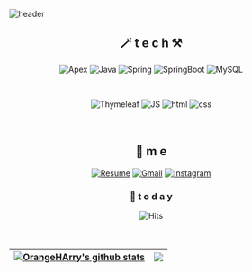 
<!--
**OrangeHarry/OrangeHarry** is a ✨ _special_ ✨ repository because its `README.md` (this file) appears on your GitHub profile.

Here are some ideas to get you started:

- 🔭 I’m currently working on ...
- 🌱 I’m currently learning ...
- 👯 I’m looking to collaborate on ...
- 🤔 I’m looking for help with ...
- 💬 Ask me about ...
- 📫 How to reach me: ...
- 😄 Pronouns: ...
- ⚡ Fun fact: ...
-->

![header](https://capsule-render.vercel.app/api?type=waving&color=gradient&height=300&section=header&text=Wellcome_to_Harry_git&fontSize=70)
<div align=center>
  
## 🪄 t e c h ⚒

![Apex](https://img.shields.io/badge/Apex-0067A3?style=flat-square&logo=Apex&logoColor=white)
![Java](https://img.shields.io/badge/Java-007396?style=flat-square&logo=Java&logoColor=white)
![Spring](https://img.shields.io/badge/Spring-6DB33F?style=flat-square&logo=Spring&logoColor=white)
![SpringBoot](https://img.shields.io/badge/SpringBoot-6DB33F?style=flat-square&logo=SpringBoot&logoColor=white)
![MySQL](https://img.shields.io/badge/MySQL-4479A1?style=flat-square&logo=MySQL&logoColor=white)
<!-- ![JSP](https://img.shields.io/badge/JSP-EF2D5E?style=flat-square&logo=JSP&logoColor=white)
![Servlet](https://img.shields.io/badge/Servlet-FF0000?style=flat-square&logo=Servlet&logoColor=white) -->
<br>
  
![Thymeleaf](https://img.shields.io/badge/Thymeleaf-005F0F?style=flat-square&logo=Thymeleaf&logoColor=white)
![JS](https://img.shields.io/badge/JavaScript-F7DF1E?style=flat-square&logo=JavaScript&logoColor=black)
![html](https://img.shields.io/badge/Html-E34F26?style=flat-square&logo=Html5&logoColor=white)
![css](https://img.shields.io/badge/CSS-1572B6?style=flat-square&logo=CSS3&logoColor=white)
<br><br><br>

## 💫 m e 
[![Resume](https://img.shields.io/badge/Notion-000000?style=flat-square&logo=Notion&logoColor=white)](https://www.notion.so/916fdb24efae4201b1c1e76c6fe63212)
[![Gmail](https://img.shields.io/badge/Gmail-EA4335?style=flat-square&logo=Gmail&logoColor=white)](mailto:one.hhm7761@gmail.com)
[![Instagram](https://img.shields.io/badge/Instagram-E4405F?style=flat-square&logo=Instagram&logoColor=white)](https://www.instagram.com/orange.hm/?hl=ko) 
<br>

### 🎈  t o d a y 

![Hits](https://hits.seeyoufarm.com/api/count/incr/badge.svg?url=https%3A%2F%2Fgithub.com%2FOrangeHarry&count_bg=%23FF7F50&title_bg=%23555555&icon=&icon_color=%23E7E7E7&title=hits&edge_flat=false)
<br><br><br>
  
| <a href="https://github.com/anuraghazra/github-readme-stats"><img align="center" src="https://github-readme-stats.vercel.app/api?username=OrangeHArry&show_icons=true&include_all_commits=true&theme=buefy&hide_border=true" alt="OrangeHArry's github stats" /></a> | <a href="https://github.com/OrangeHArry/github-readme-stats"><img align="center" src="https://github-readme-stats.vercel.app/api/top-langs/?username=OrangeHArry&layout=compact&theme=buefy&hide_border=true" /></a> |
| ------------- | ------------- |
  
</div>



